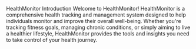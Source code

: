 HealthMonitor
Introduction
Welcome to HealthMonitor! HealthMonitor is a comprehensive health tracking and management system designed to help individuals monitor and improve their overall well-being. Whether you're tracking fitness goals, managing chronic conditions, or simply aiming to live a healthier lifestyle, HealthMonitor provides the tools and insights you need to take control of your health journey.